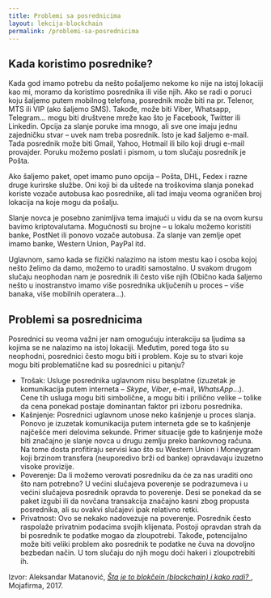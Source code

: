 ```yaml
---
title: Problemi sa posrednicima
layout: lekcija-blockchain
permalink: /problemi-sa-posrednicima
---
```


## Kada koristimo posrednike?

Kada god imamo potrebu da nešto pošaljemo nekome ko nije na istoj lokaciji kao mi, moramo da koristimo posrednika ili više njih. Ako se radi o poruci koju šaljemo putem mobilnog telefona, posrednik može biti na pr. Telenor, MTS ili VIP (ako šaljemo SMS). Takođe, može biti Viber, Whatsapp, Telegram… mogu biti društvene mreže kao što je Facebook, Twitter ili Linkedin. Opcija za slanje poruke ima mnogo, ali sve one imaju jednu zajedničku stvar – uvek nam treba posrednik. Isto je kad šaljemo e-mail. Tada posrednik može biti Gmail, Yahoo, Hotmail ili bilo koji drugi e-mail provajder. Poruku možemo poslati i pismom, u tom slučaju posrednik je Pošta.

Ako šaljemo paket, opet imamo puno opcija – Pošta, DHL, Fedex i razne druge kurirske službe. Oni koji bi da uštede na troškovima slanja ponekad koriste vozače autobusa kao posrednike, ali tad imaju veoma ograničen broj lokacija na koje mogu da pošalju.

Slanje novca je posebno zanimljiva tema imajući u vidu da se na ovom kursu bavimo kriptovalutama. Mogućnosti su brojne – u lokalu možemo koristiti banke, PostNet ili ponovo vozače autobusa. Za slanje van zemlje opet imamo banke, Western Union, PayPal itd.

Uglavnom, samo kada se fizički nalazimo na istom mestu kao i osoba kojoj nešto želimo da damo, možemo to uraditi samostalno. U svakom drugom slučaju neophodan nam je posrednik ili često više njih (Obično kada šaljemo nešto u inostranstvo imamo više posrednika uključenih u proces – više banaka, više mobilnih operatera…).

## Problemi sa posrednicima

Posrednici su veoma važni jer nam omogućuju interakciju sa ljudima sa kojima se ne nalazimo na istoj lokaciji. Međutim, pored toga što su neophodni, posrednici često mogu biti i problem. Koje su to stvari koje mogu biti problematične kad su posrednici u pitanju?

- Trošak: Usluge posrednika uglavnom nisu besplatne (izuzetak je komunikacija putem interneta – *Skype*, *Viber*, e-mail, *WhatsApp*…). Cene tih usluga mogu biti simbolične, a mogu biti i prilično velike – tolike da cena ponekad postaje dominantan faktor pri izboru posrednika.
- Kašnjenje: Posrednici uglavnom unose neko kašnjenje u proces slanja. Ponovo je izuzetak komunikacija putem interneta gde se to kašnjenje najčešće meri delovima sekunde. Primer situacije gde to kašnjenje može biti značajno je slanje novca u drugu zemlju preko bankovnog računa. Na tome dosta profitiraju servisi kao što su Western Union i Moneygram koji brzinom transfera (neuporedivo brži od banke) opravdavaju izuzetno visoke provizije.
- Poverenje: Da li možemo verovati posredniku da će za nas uraditi ono što nam potrebno? U većini slučajeva poverenje se podrazumeva i u većini slučajeva posrednik opravda to poverenje. Desi se ponekad da se paket izgubi ili da novčana transakcija značajno kasni zbog propusta posrednika, ali su ovakvi slučajevi ipak relativno retki.
- Privatnost: Ovo se nekako nadovezuje na poverenje. Posrednik često raspolaže privatnim podacima svojih klijenata. Postoji opravdan strah da bi posrednik te podatke mogao da zloupotrebi. Takođe, potencijalno može biti veliki problem ako posrednik te podatke ne čuva na dovoljno bezbedan način. U tom slučaju do njih mogu doći hakeri i zloupotrebiti ih.


Izvor: Aleksandar Matanović, *[Šta je to blokčein (blockchain) i kako radi? ](https://www.mojafirma.rs/magazin/sta-je-to-blokcein-blockchain-i-kako-radi/)*, Mojafirma, 2017.
